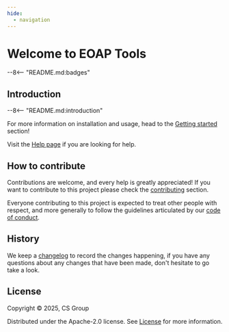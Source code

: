 ```yaml
---
hide:
  - navigation
---
```


# Welcome to EOAP Tools

--8<-- "README.md:badges"

## Introduction

--8<-- "README.md:introduction"

For more information on installation and usage, head to the
[Getting started](./getting-started/install.md) section!

Visit the [Help page](./about/help.md) if you are looking for help.

## How to contribute

Contributions are welcome, and every help is greatly appreciated! If you want to contribute
to this project please check the [contributing](./development/contributing.md) section.

Everyone contributing to this project is expected to treat other people with
respect, and more generally to follow the guidelines articulated by our
[code of conduct](./development/code_of_conduct.md).

## History

We keep a [changelog](./about/changelog.md) to record the changes happening,
if you have any questions about any changes that have been made,
don't hesitate to go take a look.

## License

Copyright &copy; 2025, CS Group

Distributed under the Apache-2.0 license. See [License](./about/license.md) for more information.
